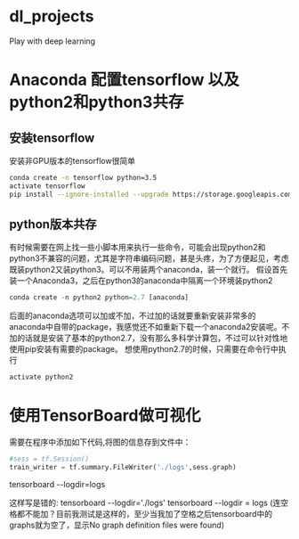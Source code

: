 # dl_projects
Play with deep learning

# Anaconda 配置tensorflow 以及python2和python3共存
## 安装tensorflow
安装非GPU版本的tensorflow很简单
```bash
conda create -n tensorflow python=3.5
activate tensorflow
pip install --ignore-installed --upgrade https://storage.googleapis.com/tensorflow/windows/cpu/tensorflow-1.2.1-cp35-cp35m-win_amd64.whl 
```
## python版本共存
有时候需要在网上找一些小脚本用来执行一些命令，可能会出现python2和python3不兼容的问题，尤其是字符串编码问题，甚是头疼，为了方便起见，考虑既装python2又装python3。可以不用装两个anaconda，装一个就行。
假设首先装一个Anaconda3，之后在python3的anaconda中隔离一个环境装python2
```python
conda create -n python2 python=2.7 [anaconda]
```
后面的anaconda选项可以加或不加，不过加的话就要重新安装非常多的anaconda中自带的package，我感觉还不如重新下载一个anaconda2安装呢。不加的话就是安装了基本的python2.7，没有那么多科学计算包，不过可以针对性地使用pip安装有需要的package。
想使用python2.7的时候，只需要在命令行中执行
```bash
activate python2
```

# 使用TensorBoard做可视化

需要在程序中添加如下代码,将图的信息存到文件中：
```python
#sess = tf.Session()
train_writer = tf.summary.FileWriter('./logs',sess.graph)
```
tensorboard --logdir=logs

这样写是错的:
tensorboard --logdir='./logs'
tensorboard --logdir = logs (连空格都不能加？目前我测试是这样的，至少当我加了空格之后tensorboard中的graphs就为空了，显示No graph definition files were found)

#
